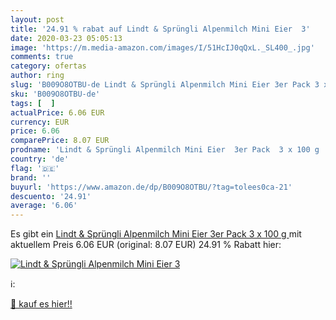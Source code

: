 ```yaml
---
layout: post
title: '24.91 % rabat auf Lindt & Sprüngli Alpenmilch Mini Eier  3'
date: 2020-03-23 05:05:13
image: 'https://m.media-amazon.com/images/I/51HcIJ0qQxL._SL400_.jpg'
comments: true
category: ofertas
author: ring
slug: 'B009O8OTBU-de Lindt & Sprüngli Alpenmilch Mini Eier 3er Pack 3 x 100 g'
sku: 'B009O8OTBU-de'
tags: [  ]
actualPrice: 6.06 EUR
currency: EUR
price: 6.06
comparePrice: 8.07 EUR
prodname: 'Lindt & Sprüngli Alpenmilch Mini Eier  3er Pack  3 x 100 g '
country: 'de'
flag: '🇩🇪'
brand: ''
buyurl: 'https://www.amazon.de/dp/B009O8OTBU/?tag=tolees0ca-21'
descuento: '24.91'
average: '6.06'
---
```


Es gibt ein [Lindt & Sprüngli Alpenmilch Mini Eier  3er Pack  3 x 100 g ](https://www.amazon.de/dp/B009O8OTBU/?tag=tolees0ca-21) mit aktuellem Preis 6.06 EUR (original: 8.07 EUR) 24.91 % Rabatt hier:

[![Lindt & Sprüngli Alpenmilch Mini Eier  3](https://m.media-amazon.com/images/I/51HcIJ0qQxL._SL400_.jpg)](https://www.amazon.de/dp/B009O8OTBU/?tag=tolees0ca-21)

ℹ️:


[🛒 kauf es hier!!](https://www.amazon.de/dp/B009O8OTBU/?tag=tolees0ca-21)
